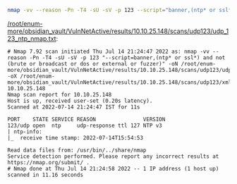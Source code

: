 ```bash
nmap -vv --reason -Pn -T4 -sU -sV -p 123 --script="banner,(ntp* or ssl*) and not (brute or broadcast or dos or external or fuzzer)" -oN "/root/enum-more/obsidian_vault/VulnNetActive/results/10.10.25.148/scans/udp123/udp_123_ntp_nmap.txt" -oX "/root/enum-more/obsidian_vault/VulnNetActive/results/10.10.25.148/scans/udp123/xml/udp_123_ntp_nmap.xml" 10.10.25.148
```

[/root/enum-more/obsidian_vault/VulnNetActive/results/10.10.25.148/scans/udp123/udp_123_ntp_nmap.txt](file:///root/enum-more/obsidian_vault/VulnNetActive/results/10.10.25.148/scans/udp123/udp_123_ntp_nmap.txt):

```
# Nmap 7.92 scan initiated Thu Jul 14 21:24:47 2022 as: nmap -vv --reason -Pn -T4 -sU -sV -p 123 "--script=banner,(ntp* or ssl*) and not (brute or broadcast or dos or external or fuzzer)" -oN /root/enum-more/obsidian_vault/VulnNetActive/results/10.10.25.148/scans/udp123/udp_123_ntp_nmap.txt -oX /root/enum-more/obsidian_vault/VulnNetActive/results/10.10.25.148/scans/udp123/xml/udp_123_ntp_nmap.xml 10.10.25.148
Nmap scan report for 10.10.25.148
Host is up, received user-set (0.20s latency).
Scanned at 2022-07-14 21:24:47 IST for 11s

PORT    STATE SERVICE REASON               VERSION
123/udp open  ntp     udp-response ttl 127 NTP v3
| ntp-info: 
|_  receive time stamp: 2022-07-14T15:54:53

Read data files from: /usr/bin/../share/nmap
Service detection performed. Please report any incorrect results at https://nmap.org/submit/ .
# Nmap done at Thu Jul 14 21:24:58 2022 -- 1 IP address (1 host up) scanned in 11.16 seconds

```
